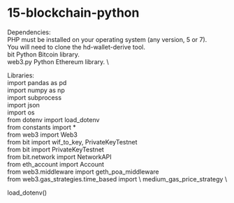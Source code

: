 # 15-blockchain-python

Dependencies: \
PHP must be installed on your operating system (any version, 5 or 7). \
You will need to clone the hd-wallet-derive tool. \
bit Python Bitcoin library. \
web3.py Python Ethereum library. \

Libraries: \
import pandas as pd \
import numpy as np \
import subprocess \
import json \
import os \
from dotenv import load_dotenv \
from constants import * \
from web3 import Web3 \
from bit import wif_to_key, PrivateKeyTestnet \
from bit import PrivateKeyTestnet \
from bit.network import NetworkAPI \
from eth_account import Account \
from web3.middleware import geth_poa_middleware \
from web3.gas_strategies.time_based import \ 
medium_gas_price_strategy \ 

load_dotenv()

